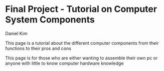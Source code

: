 # Final Project - Tutorial on Computer System Components

Daniel Kim

This page is a tutorial about the different computer components from their functions to their pros and cons

This page is for those who are either wanting to assemble their own pc or anyone with little to know computer hardware knowledge
